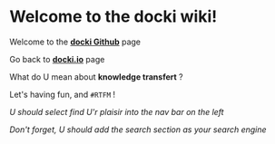 # Welcome to the docki wiki!

Welcome to the [**docki Github**](https://github.com/sboistel/docki) page

Go back to [**docki.io**](https://sboistel.github.io/docki/) page

What do U mean about **knowledge transfert** ?

Let's having fun, and ``#RTFM`` !

*U should select find U'r plaisir into the nav bar on the left*

*Don't forget, U should add the search section as your search engine*